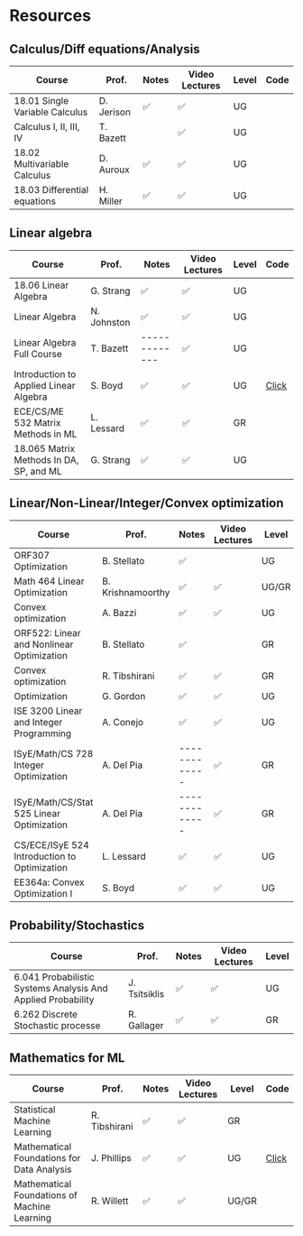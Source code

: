 # Resources

## Calculus/Diff equations/Analysis


| Course                                  | Prof.        |  Notes            | Video Lectures    |Level |Code  |
| -------------                           | ------------ |-------------      | -------------     |------|------|
| 18.01 Single Variable Calculus          | D. Jerison   |:white_check_mark: | :white_check_mark:|UG    |      |
| Calculus I, II, III, IV                 | T. Bazett    |                   | :white_check_mark:|UG    |      |
| 18.02 Multivariable Calculus	          | D. Auroux    | :white_check_mark:| :white_check_mark:|UG    |      |
| 18.03 Differential equations	          | H. Miller    |:white_check_mark: | :white_check_mark:|UG    |      |


## Linear algebra

| Course                                  | Prof.        |  Notes            | Video Lectures   |Level |Code |
| -------------                           | ------------ |-------------      |-------------     |------|-----|
| 18.06 Linear Algebra	                  | G. Strang    |:white_check_mark: |:white_check_mark:|UG    |     | 
| Linear Algebra		                      | N. Johnston  | :white_check_mark:|:white_check_mark:|UG    ||
| Linear Algebra Full Course		          | T. Bazett    | -------------     |:white_check_mark:|UG    ||
| Introduction to Applied Linear Algebra	| S. Boyd      | :white_check_mark:|:white_check_mark:|UG    |<a href="https://github.com/vbartle/VMLS-Companions" title="Title"> Click</a>|
| ECE/CS/ME 532 Matrix Methods in ML			| L. Lessard   | :white_check_mark:|:white_check_mark:|GR    ||
| 18.065 Matrix Methods In DA, SP, and ML	| G. Strang    | :white_check_mark:|:white_check_mark:|UG    ||



## Linear/Non-Linear/Integer/Convex optimization



| Course                                      | Prof.            |  Notes            | Video Lectures   |Level |  Code  |
| -------------                               | -------------    |-------------      | -------------    |------| ------|
| ORF307 Optimization	                        | B. Stellato      |:white_check_mark: |                  |UG    |<a href="https://github.com/ORF307/companion" title="Title"> Click</a>|
| Math 464 Linear Optimization	              | B. Krishnamoorthy| :white_check_mark:|:white_check_mark:|UG/GR |
| Convex optimization		                      | A. Bazzi         | :white_check_mark:|:white_check_mark:|UG    |
| ORF522: Linear and Nonlinear Optimization	  | B. Stellato      | :white_check_mark:|                  |GR    |<a href="https://github.com/ORF522/companion" title="Title"> Click</a>|
| Convex optimization		                      | R. Tibshirani    |:white_check_mark: |:white_check_mark:|GR    |  |
| Optimization		                            | G. Gordon        | :white_check_mark:|:white_check_mark:|UG    |  |
| ISE 3200 Linear and Integer Programming	    | A. Conejo        | :white_check_mark:|:white_check_mark:|UG    |  |
| ISyE/Math/CS 728 Integer Optimization	      | A. Del Pia       | -------------     |:white_check_mark:|GR    |  |
| ISyE/Math/CS/Stat 525 Linear Optimization		| A. Del Pia       | -------------     |:white_check_mark:|GR    |  |
| CS/ECE/ISyE 524 Introduction to Optimization| L. Lessard       | :white_check_mark:|:white_check_mark:|UG    |<a href="https://laurentlessard.com/teaching/524-intro-to-optimization/" title="Title"> Click</a>|
| EE364a: Convex Optimization I	              | S. Boyd          |:white_check_mark: |:white_check_mark:|UG    |  |



## Probability/Stochastics


| Course                                                      | Prof.        |  Notes           |Video Lectures    |Level |
| -------------                                               | -------------|-------------     |------------      |------|
| 6.041 Probabilistic Systems Analysis And Applied Probability| J. Tsitsiklis|:white_check_mark:|:white_check_mark:|UG    |
| 6.262 Discrete Stochastic processe	                        | R. Gallager  |:white_check_mark:|:white_check_mark:|GR    |



## Mathematics for ML


| Course                                      | Prof.         |  Notes           |Video Lectures    |Level | Code  |
| -------------                               | ------------- |-------------     |-------------     |------|  ------     |
| Statistical Machine Learning	              | R. Tibshirani |:white_check_mark:|:white_check_mark:|GR    |       |
| Mathematical Foundations for Data Analysis  | J. Phillips   |:white_check_mark:|:white_check_mark:|UG    | <a href="https://www.cs.utah.edu/~jeffp/teaching/FoDA.html" title="Title"> Click</a>|
| Mathematical Foundations of Machine Learning| R. Willett    |:white_check_mark:|:white_check_mark:|UG/GR ||

